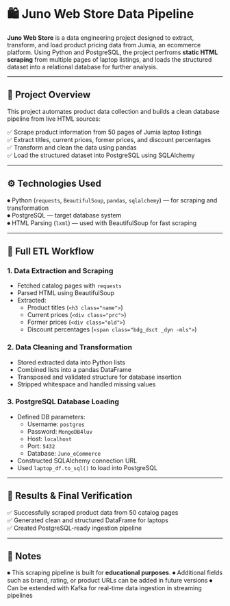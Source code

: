 # 🛍️ Juno Web Store Data Pipeline

**Juno Web Store** is a data engineering project designed to extract, transform, and load product pricing data from Jumia, an ecommerce platform. Using Python and PostgreSQL, the project perfroms **static HTML scraping** from multiple pages of laptop listings, and loads the structured dataset into a relational database for further analysis. 

---

## 📌 Project Overview

This project automates product data collection and builds a clean database pipeline from live HTML sources:

✅ Scrape product information from 50 pages of Jumia laptop listings  
✅ Extract titles, current prices, former prices, and discount percentages  
✅ Transform and clean the data using pandas  
✅ Load the structured dataset into PostgreSQL using SQLAlchemy  

---

## ⚙️ Technologies Used

⏺ Python (`requests`, `BeautifulSoup`, `pandas`, `sqlalchemy`) — for scraping and transformation  
⏺ PostgreSQL — target database system  
⏺ HTML Parsing (`lxml`) — used with BeautifulSoup for fast scraping  

---

## 🔄 Full ETL Workflow

### 1. Data Extraction and Scraping

- Fetched catalog pages with `requests`  
- Parsed HTML using BeautifulSoup  
- Extracted:
  - Product titles (`<h3 class="name">`)
  - Current prices (`<div class="prc">`)
  - Former prices (`<div class="old">`)
  - Discount percentages (`<span class="bdg_dsct _dyn -mls">`)

### 2. Data Cleaning and Transformation

- Stored extracted data into Python lists  
- Combined lists into a pandas DataFrame  
- Transposed and validated structure for database insertion  
- Stripped whitespace and handled missing values

### 3. PostgreSQL Database Loading

- Defined DB parameters:
  - Username: `postgres`
  - Password: `MongoDB4luv`
  - Host: `localhost`
  - Port: `5432`
  - Database: `Juno_eCommerce`
- Constructed SQLAlchemy connection URL  
- Used `laptop_df.to_sql()` to load into PostgreSQL

---

## 📄 Results & Final Verification

✅ Successfully scraped product data from 50 catalog pages  
✅ Generated clean and structured DataFrame for laptops  
✅ Created PostgreSQL-ready ingestion pipeline  

---

## 📝 Notes
  
⏺ This scraping pipeline is built for **educational purposes**.
⏺ Additional fields such as brand, rating, or product URLs can be added in future versions 
⏺ Can be extended with Kafka for real-time data ingestion in streaming pipelines

